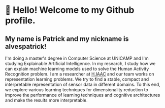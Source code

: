 # 👋 Hello! Welcome to my Github profile.
## My name is Patrick and my nickname is alvespatrick!

I'm doing a master's degree in Computer Science at UNICAMP and I'm studying Explainable Artificial Intelligence. In my research, I study how we can explain machine learning models used to solve the Human Activity Recognition problem.
I am a researcher at [H.IAAC](https://hiaac.unicamp.br/research-areas/representacao-de-conhecimento/) and our team works on representation learning problems. We try to find a stable, compact and interpretable representation of sensor data in different domains. To this end, we explore various learning techniques for dimensionality reduction to improve the performance of learning techniques and cognitive architectures and make the results more interpretable.
<!--
**alvespatrick/alvespatrick** is a ✨ _special_ ✨ repository because its `README.md` (this file) appears on your GitHub profile.

Here are some ideas to get you started:

- 🔭 I’m currently working on ...
- 🌱 I’m currently learning ...
- 👯 I’m looking to collaborate on ...
- 🤔 I’m looking for help with ...
- 💬 Ask me about ...
- 📫 How to reach me: ...
- 😄 Pronouns: ...
- ⚡ Fun fact: ...
-->
